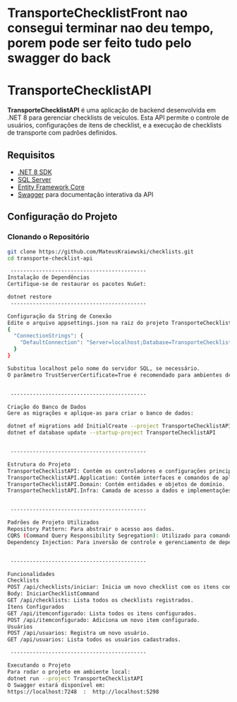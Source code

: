 # TransporteChecklistFront nao consegui terminar nao deu tempo, porem pode ser feito tudo pelo swagger do back







# TransporteChecklistAPI

**TransporteChecklistAPI** é uma aplicação de backend desenvolvida em .NET 8 para gerenciar checklists de veículos. Esta API permite o controle de usuários, configurações de itens de checklist, e a execução de checklists de transporte com padrões definidos.

## **Requisitos**

- [.NET 8 SDK](https://dotnet.microsoft.com/download/dotnet/8.0)
- [SQL Server](https://www.microsoft.com/sql-server)
- [Entity Framework Core](https://learn.microsoft.com/ef/core/)
- [Swagger](https://swagger.io/) para documentação interativa da API

## **Configuração do Projeto**

### **Clonando o Repositório**
```bash
git clone https://github.com/MateusKraiewski/checklists.git
cd transporte-checklist-api

 -------------------------------------------
Instalação de Dependências
Certifique-se de restaurar os pacotes NuGet:

dotnet restore
 -------------------------------------------

Configuração da String de Conexão
Edite o arquivo appsettings.json na raiz do projeto TransporteChecklistAPI:
{
  "ConnectionStrings": {
    "DefaultConnection": "Server=localhost;Database=TransporteChecklistDB;Trusted_Connection=True;TrustServerCertificate=True;"
  }
}

Substitua localhost pelo nome do servidor SQL, se necessário.
O parâmetro TrustServerCertificate=True é recomendado para ambientes de desenvolvimento.


 -------------------------------------------

Criação do Banco de Dados
Gere as migrações e aplique-as para criar o banco de dados:

dotnet ef migrations add InitialCreate --project TransporteChecklistAPI.Infra --startup-project TransporteChecklistAPI
dotnet ef database update --startup-project TransporteChecklistAPI


 -------------------------------------------

Estrutura do Projeto
TransporteChecklistAPI: Contém os controladores e configurações principais da API.
TransporteChecklistAPI.Application: Contém interfaces e comandos de aplicação.
TransporteChecklistAPI.Domain: Contém entidades e objetos de domínio.
TransporteChecklistAPI.Infra: Camada de acesso a dados e implementações de repositórios.


 -------------------------------------------

Padrões de Projeto Utilizados
Repository Pattern: Para abstrair o acesso aos dados.
CQRS (Command Query Responsibility Segregation): Utilizado para comandos como IniciarChecklistCommand.
Dependency Injection: Para inversão de controle e gerenciamento de dependências.


 -------------------------------------------

Funcionalidades
Checklists
POST /api/checklists/iniciar: Inicia um novo checklist com os itens configurados.
Body: IniciarChecklistCommand
GET /api/checklists: Lista todos os checklists registrados.
Itens Configurados
GET /api/itemconfigurado: Lista todos os itens configurados.
POST /api/itemconfigurado: Adiciona um novo item configurado.
Usuários
POST /api/usuarios: Registra um novo usuário.
GET /api/usuarios: Lista todos os usuários cadastrados.

 -------------------------------------------

Executando o Projeto
Para rodar o projeto em ambiente local:
dotnet run --project TransporteChecklistAPI
O Swagger estará disponível em:
https://localhost:7248  :  http://localhost:5298
